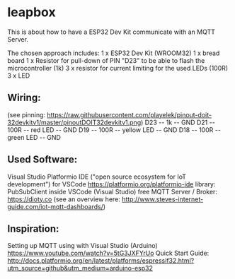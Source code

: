 # leapbox
This is about how to have a ESP32 Dev Kit communicate with an MQTT Server.

The chosen approach includes:
1 x ESP32 Dev Kit (WROOM32)
1 x bread board
1 x Resistor for pull-down of PIN "D23" to be able to flash the microcontroller (1k)
3 x resistor for current limiting for the used LEDs (100R)
3 x LED

Wiring:
-------
(see pinning: https://raw.githubusercontent.com/playelek/pinout-doit-32devkitv1/master/pinoutDOIT32devkitv1.png)
D23 -- 1k -- GND
D21 -- 100R -- red LED -- GND
D19 -- 100R -- yellow LED -- GND
D18 -- 100R -- green LED -- GND

Used Software:
--------------
Visual Studio
Platformio IDE ("open source ecosystem for IoT development") for VSCode https://platformio.org/platformio-ide 
library: PubSubClient inside VSCode (Visual Studio)
free MQTT Server / Broker: https://dioty.co (see an overview here: http://www.steves-internet-guide.com/iot-mqtt-dashboards/)


Inspiration:
------------
Setting up MQTT using with Visual Studio (Arduino) https://www.youtube.com/watch?v=5tG3JXFYrUo
Quick Start Guide: http://docs.platformio.org/en/latest/platforms/espressif32.html?utm_source=github&utm_medium=arduino-esp32
